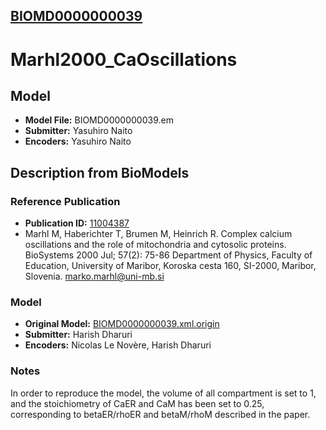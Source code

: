 [BIOMD0000000039](http://www.ebi.ac.uk/biomodels-main/BIOMD0000000039)
----------------------------------------------------------------------
Marhl2000_CaOscillations
======================================================================

Model
-----

* **Model File:** BIOMD0000000039.em
* **Submitter:** Yasuhiro Naito
* **Encoders:** Yasuhiro Naito

Description from BioModels
--------------------------

### Reference Publication

* **Publication ID:** [11004387](http://www.ncbi.nlm.nih.gov/pubmed/11004387)
* Marhl M, Haberichter T, Brumen M, Heinrich R. 
Complex calcium oscillations and the role of mitochondria and cytosolic proteins. 
BioSystems 2000 Jul; 57(2): 75-86 
Department of Physics, Faculty of Education, University of Maribor, Koroska cesta 160, SI-2000, Maribor, Slovenia. marko.marhl@uni-mb.si  

### Model

* **Original Model:** [BIOMD0000000039.xml.origin](http://www.ebi.ac.uk/biomodels/models-main/publ/BIOMD0000000039/BIOMD0000000039.xml.origin)
* **Submitter:** Harish Dharuri
* **Encoders:** Nicolas Le Novère, Harish Dharuri

### Notes

In order to reproduce the model, the volume of all compartment is set to 1, and the stoichiometry of CaER and CaM has been set to 0.25, corresponding to betaER/rhoER and betaM/rhoM described in the paper.  
